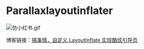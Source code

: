 # Parallaxlayoutinflater

![仿小红书.gif](https://github.com/diamondlin2016/Parallaxlayoutinflater/blob/master/blog/%E4%BB%BF%E5%B0%8F%E7%BA%A2%E4%B9%A6.gif)

博客链接：[搞事情，自定义 LayoutInflate 实现酷炫引导页](http://www.jianshu.com/p/b400b3547bee)



